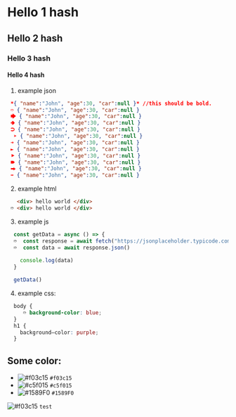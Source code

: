 # Hello 1 hash

## Hello 2 hash

### Hello 3 hash

#### Hello 4 hash


1. example json
```json
 *{ "name":"John", "age":30, "car":null }* //this should be bold.
 ➱ { "name":"John", "age":30, "car":null }
 🡆 { "name":"John", "age":30, "car":null }
 🢂 { "name":"John", "age":30, "car":null }
 ⮊ { "name":"John", "age":30, "car":null }
  ➤ { "name":"John", "age":30, "car":null }
 ➜ { "name":"John", "age":30, "car":null }
 ► { "name":"John", "age":30, "car":null }
 ⯈ { "name":"John", "age":30, "car":null }
 🠶 { "name":"John", "age":30, "car":null }
 ⮕ { "name":"John", "age":30, "car":null }
 ➡ { "name":"John", "age":30, "car":null }

```

2. example html
```html
   <div> hello world </div>
 ➱ <div> hello world </div>
```

3. example js
```js
  const getData = async () => {
  ➱  const response = await fetch("https://jsonplaceholder.typicode.com/todos/1")
  ➱  const data = await response.json()
    
    console.log(data)
  }

  getData()
```

4. example css:
```css
  body {
     ➱ background-color: blue;
  }
  h1 {
    background–color: purple;
  }
```

## Some color:
- ![#f03c15](https://via.placeholder.com/15/f03c15/000000?text=+) `#f03c15`
- ![#c5f015](https://via.placeholder.com/15/c5f015/000000?text=+) `#c5f015`
- ![#1589F0](https://via.placeholder.com/15/1589F0/000000?text=+) `#1589F0`

![#f03c15](https://via.placeholder.com/15/FFFF00/000000?text=+) `test`